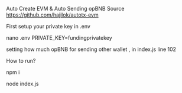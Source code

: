 Auto Create EVM & Auto Sending opBNB
Source https://github.com/hajilok/autotx-evm

First setup your private key in .env

nano .env
PRIVATE_KEY=fundingprivatekey


setting how much opBNB for sending other wallet , in index.js line 102

How to run?

npm i

node index.js

